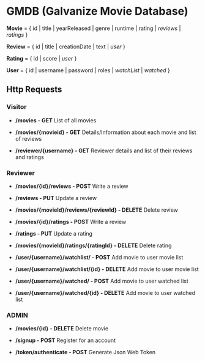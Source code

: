 # GMDB (Galvanize Movie Database) 

**Movie** = { id | title | yearReleased | genre | runtime | rating | *reviews* | *ratings* }

**Review** = { id | title | creationDate | text | *user* }

**Rating** = { id | score | *user* }

**User** = { id | username | password | roles | *watchList* | *watched* }


## Http Requests

### Visitor

* **/movies - GET** 
List of all movies

* **/movies/{movieid} - GET**
Details/Information about each movie and list of reviews

* **/reviewer/{username} - GET**
Reviewer details and list of their reviews and ratings

### Reviewer

* **/movies/{id}/reviews - POST**
Write a review

* **/reviews - PUT**
Update a review

* **/movies/{movieId}/reviews/{reviewId} - DELETE**
Delete review

* **/movies/{id}/ratings - POST**
Write a review

* **/ratings - PUT**
Update a rating

* **/movies/{movieId}/ratings/{ratingId} - DELETE**
Delete rating

* **/user/{username}/watchlist/ - POST**
Add movie to user movie list

* **/user/{username}/watchlist/{id} - DELETE**
Add movie to user movie list

* **/user/{username}/watched/ - POST**
Add movie to user watched list

* **/user/{username}/watched/{id} - DELETE**
Add movie to user watched list

### ADMIN

* **/movies/{id} - DELETE**
Delete movie

* **/signup - POST**
Register for an account

* **/token/authenticate - POST**
Generate Json Web Token
	

